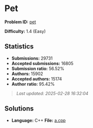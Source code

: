 # Pet

**Problem ID:** [pet](https://open.kattis.com/problems/pet)

**Difficulty:** 1.4 (Easy)

## Statistics

- **Submissions:** 29731
- **Accepted submissions:** 16805
- **Submission ratio:** 56.52%
- **Authors:** 15902
- **Accepted authors:** 15174
- **Author ratio:** 95.42%

> *Last updated: 2025-02-28 16:32:04*

## Solutions

- **Language:** C++
  **File:** [a.cpp](./a.cpp)
